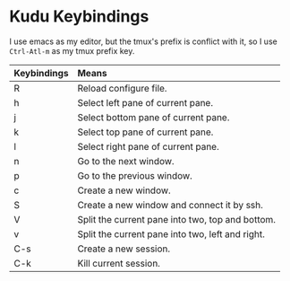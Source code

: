 Kudu Keybindings
================

I use emacs as my editor, but the tmux's prefix is conflict with it, so I use
`Ctrl-Atl-m` as my tmux prefix key.

 Keybindings | Means
:------------|:-------
 R           | Reload configure file.
 h           | Select left pane of current pane.
 j           | Select bottom pane of current pane.
 k           | Select top pane of current pane.
 l           | Select right pane of current pane.
 n           | Go to the next window.
 p           | Go to the previous window.
 c           | Create a new window.
 S           | Create a new window and connect it by ssh.
 V           | Split the current pane into two, top and bottom.
 v           | Split the current pane into two, left and right.
 C-s         | Create a new session.
 C-k         | Kill current session.
